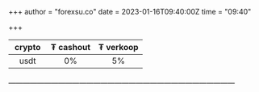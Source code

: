 +++
author = "forexsu.co"
date = 2023-01-16T09:40:00Z
time = "09:40"

+++

&nbsp;crypto&nbsp;|₮ cashout|₮ verkoop
:-----:|:-----:|:-----:
usdt  |0%|5%
###### ————————————————————————————————
